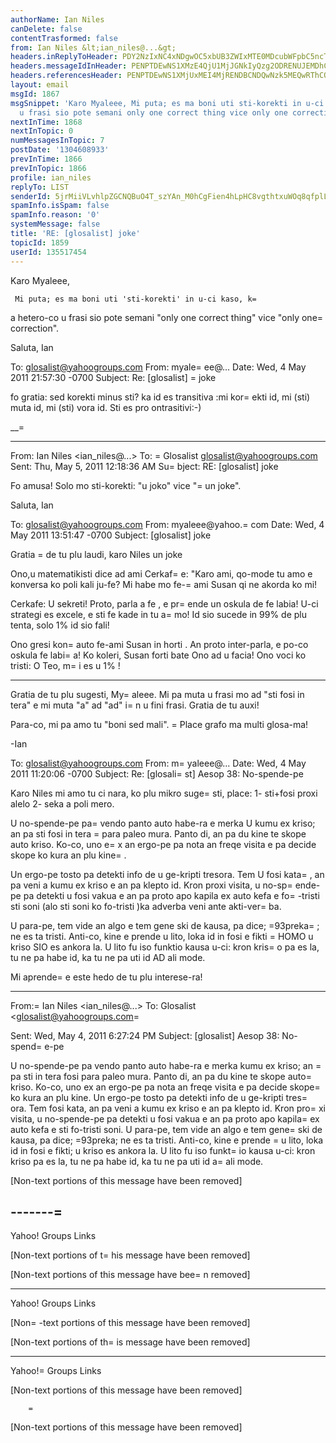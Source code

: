 ```yaml
---
authorName: Ian Niles
canDelete: false
contentTrasformed: false
from: Ian Niles &lt;ian_niles@...&gt;
headers.inReplyToHeader: PDY2NzIxNC4xNDgwOC5xbUB3ZWIxMTE0MDcubWFpbC5ncTEueWFob28uY29tPg==
headers.messageIdInHeader: PENPTDEwNS1XMzE4QjU1MjJGNkIyQzg2ODRENUJEMDhCODAwQHBoeC5nYmw+
headers.referencesHeader: PENPTDEwNS1XMjUxMEI4MjRENDBCNDQwNzk5MEQwRThCODEwQHBoeC5nYmw+LDw3MDMxNTAuMzQ1OC5xbUB3ZWIxMTE0MDIubWFpbC5ncTEueWFob28uY29tPiA8Q09MMTA1LVc1OTdCMjU3MTA5NTlBRTdCQjk5OEE3OEI4MTBAcGh4LmdibD4sPDg4MTcxMy43MTgxMS5xbUB3ZWIxMTE0MTYubWFpbC5ncTEueWFob28uY29tPiA8Q09MMTA1LVc0NTZCNUE3QTIzMDk3OUI0OUM1MjlBOEI4MTBAcGh4LmdibD4sPDY2NzIxNC4xNDgwOC5xbUB3ZWIxMTE0MDcubWFpbC5ncTEueWFob28uY29tPg==
layout: email
msgId: 1867
msgSnippet: 'Karo Myaleee, Mi puta; es ma boni uti sti-korekti in u-ci kaso, ka hetero-co
  u frasi sio pote semani only one correct thing vice only one correction . '
nextInTime: 1868
nextInTopic: 0
numMessagesInTopic: 7
postDate: '1304608933'
prevInTime: 1866
prevInTopic: 1866
profile: ian_niles
replyTo: LIST
senderId: 5jrMiiVLvhlpZGCNQBuO4T_szYAn_M0hCgFien4hLpHC8vgthtxuWOq8qfplLv5G0zMMyip1eDO46J4mxk7Yg6DMH545owSr
spamInfo.isSpam: false
spamInfo.reason: '0'
systemMessage: false
title: 'RE: [glosalist] joke'
topicId: 1859
userId: 135517454
---
```



Karo Myaleee,
 
     Mi puta; es ma boni uti 'sti-korekti' in u-ci kaso, k=
a hetero-co u frasi sio pote semani "only one correct thing" vice "only one=
 correction".  
 
Saluta,
Ian
 


To: glosalist@yahoogroups.com
From: myale=
ee@...
Date: Wed, 4 May 2011 21:57:30 -0700
Subject: Re: [glosalist] =
joke


  



fo gratia: 
sed korekti minus sti? ka id es transitiva :mi kor=
ekti id, mi (sti) muta id, mi 
(sti) vora id. Sti es pro ontrasitivi:-)

__=
______________________________
From: Ian Niles <ian_niles@...>
To: =
Glosalist <glosalist@yahoogroups.com>
Sent: Thu, May 5, 2011 12:18:36 AM
Su=
bject: RE: [glosalist] joke

Fo amusa! Solo mo sti-korekti: "u joko" vice "=
un joke".

Saluta,
Ian 

To: glosalist@yahoogroups.com
From: myaleee@yahoo.=
com
Date: Wed, 4 May 2011 13:51:47 -0700
Subject: [glosalist] joke

Gratia =
de tu plu laudi, karo Niles
un joke

Ono,u matematikisti dice ad ami Cerkaf=
e: "Karo ami, qo-mode tu amo e konversa 
ko poli kali ju-fe? Mi habe mo fe-=
ami Susan qi ne akorda ko mi!

Cerkafe: U sekreti! Proto, parla a fe , e pr=
ende un oskula de fe labia! U-ci 
strategi es excele, e sti fe kade in tu a=
mo! Id sio sucede in 99% de plu 
tenta, solo 1% id sio fali!

Ono gresi kon=
 auto fe-ami Susan in horti . An proto inter-parla, e po-co oskula 
fe labi=
a!
Ko koleri, Susan forti bate Ono ad u facia!
Ono voci ko tristi: O Teo, m=
i es u 1% !

________________________________

Gratia de tu plu sugesti, My=
aleee. Mi pa muta u frasi mo ad "sti fosi in tera" 
e mi muta "a" ad "ad" i=
n u fini frasi. Gratia de tu auxi!

Para-co, mi pa amo tu "boni sed mali". =
Place grafo ma multi glosa-ma!

-Ian

To: glosalist@yahoogroups.com
From: m=
yaleee@...
Date: Wed, 4 May 2011 11:20:06 -0700
Subject: Re: [glosali=
st] Aesop 38: No-spende-pe

Karo Niles
mi amo tu ci nara, ko plu mikro suge=
sti, place:
1- sti+fosi proxi alelo
2- seka a poli mero.

U no-spende-pe pa=
 vendo panto auto habe-ra e merka U kumu ex kriso; an pa sti 
fosi in tera =
para paleo mura. Panto di, an pa du kine te skope auto kriso. 
Ko-co, uno e=
x an ergo-pe pa nota an freqe visita e pa decide skope ko kura an 
plu kine=
.

Un ergo-pe tosto pa detekti info de u ge-kripti tresora. Tem U fosi kata=
, an 
pa veni a kumu ex kriso e an pa klepto id. Kron proxi visita, u no-sp=
ende-pe 
pa detekti u fosi vakua e an pa proto apo kapila ex auto kefa e fo=
-tristi sti 
soni (alo sti soni ko fo-tristi )ka adverba veni ante akti-ver=
ba.

U para-pe, tem vide an algo e tem gene ski de kausa, pa dice; =93preka=
; ne es ta 
tristi. Anti-co, kine e prende u lito, loka id in fosi e fikti =
HOMO u kriso SIO 
es ankora la. U lito fu iso funktio kausa u-ci: kron kris=
o pa es la, tu ne pa 
habe id, ka tu ne pa uti id AD ali mode. 

Mi aprende=
 e este hedo de tu plu interese-ra!

________________________________
From:=
 Ian Niles <ian_niles@...>
To: Glosalist <glosalist@yahoogroups.com=
>
Sent: Wed, May 4, 2011 6:27:24 PM
Subject: [glosalist] Aesop 38: No-spend=
e-pe

U no-spende-pe pa vendo panto auto habe-ra e merka kumu ex kriso; an =
pa sti in 
tera fosi para paleo mura. Panto di, an pa du kine te skope auto=
 kriso. Ko-co, 
uno ex an ergo-pe pa nota an freqe visita e pa decide skope=
 ko kura an plu 
kine. Un ergo-pe tosto pa detekti info de u ge-kripti tres=
ora. Tem fosi kata, 
an pa veni a kumu ex kriso e an pa klepto id. Kron pro=
xi visita, u no-spende-pe 
pa detekti u fosi vakua e an pa proto apo kapila=
 ex auto kefa e sti fo-tristi 
soni. U para-pe, tem vide an algo e tem gene=
 ski de kausa, pa dice; =93preka; ne 
es ta tristi. Anti-co, kine e prende =
u lito, loka id in fosi e fikti; u kriso 
es ankora la. U lito fu iso funkt=
io kausa u-ci: kron kriso pa es la, tu ne pa 
habe id, ka tu ne pa uti id a=
 ali mode. 

[Non-text portions of this message have been removed]

-------=
-----------------------------

Yahoo! Groups Links

[Non-text portions of t=
his message have been removed]

[Non-text portions of this message have bee=
n removed]

------------------------------------

Yahoo! Groups Links

[Non=
-text portions of this message have been removed]

[Non-text portions of th=
is message have been removed]

------------------------------------

Yahoo!=
 Groups Links

[Non-text portions of this message have been removed]



 		=
 	   		  

[Non-text portions of this message have been removed]


